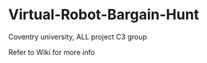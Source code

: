# Virtual-Robot-Bargain-Hunt
Coventry university, ALL project C3 group

Refer to Wiki for more info
